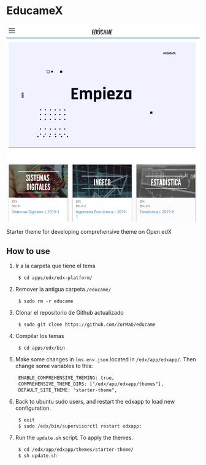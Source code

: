# EducameX

![Starter theme screenshot](h.png)

Starter theme for developing comprehensive theme on Open edX

## How to use

1. Ir a la carpeta que tiene el tema

		$ cd apps/edx/edx-platform/

2. Remover la antigua carpeta `/educame/`

		$ sudo rm -r educame

3. Clonar el repositorio de Github actualizado

		$ sudo git clone https://github.com/ZurMaD/educame

4. Compilar los temas

		$ cd apps/edx/bin

5. Make some changes in `lms.env.json` located in `/edx/app/edxapp/`. Then change some variables to this:

		ENABLE_COMPREHENSIVE_THEMING: true,
		COMPREHENSIVE_THEME_DIRS: ["/edx/app/edxapp/themes"],
		DEFAULT_SITE_THEME: "starter-theme",

6. Back to ubuntu sudo users, and restart the edxapp to load new configuration.

		$ exit
		$ sudo /edx/bin/supervisorctl restart edxapp:

7. Run the `update.sh` script. To apply the themes.

		$ cd /edx/app/edxapp/themes/starter-theme/
		$ sh update.sh



